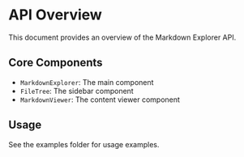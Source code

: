 # API Overview

This document provides an overview of the Markdown Explorer API.

## Core Components

- `MarkdownExplorer`: The main component
- `FileTree`: The sidebar component
- `MarkdownViewer`: The content viewer component

## Usage

See the examples folder for usage examples.